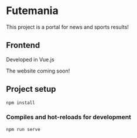 # Futemania

This project is a portal for news and sports results!

## Frontend
Developed in Vue.js

The website coming soon!



## Project setup
```
npm install
```

### Compiles and hot-reloads for development
```
npm run serve
```
